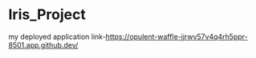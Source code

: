 # Iris_Project
my deployed application link-https://opulent-waffle-jjrwv57v4q4rh5ppr-8501.app.github.dev/
